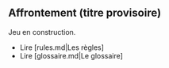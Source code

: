 ## Affrontement (titre provisoire)

Jeu en construction.

- Lire [rules.md|Les règles]
- Lire [glossaire.md|Le glossaire]
